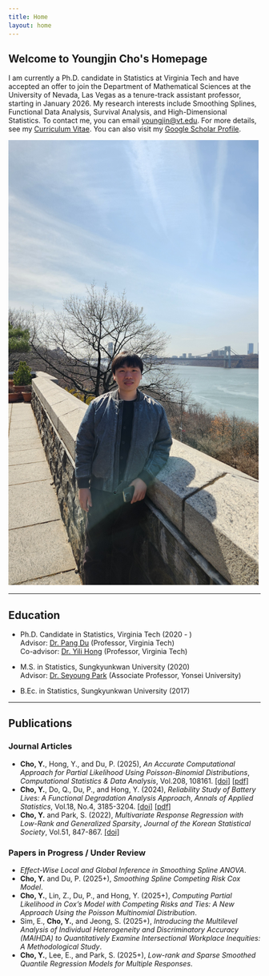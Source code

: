 ```yaml
---
title: Home
layout: home
---
```


## Welcome to Youngjin Cho's Homepage

I am currently a Ph.D. candidate in Statistics at Virginia Tech and have accepted an offer to join the Department of Mathematical Sciences at the University of Nevada, Las Vegas as a tenure-track assistant professor, starting in January 2026. My research interests include Smoothing Splines, Functional Data Analysis, Survival Analysis, and High-Dimensional Statistics. To contact me, you can email [youngjin@vt.edu](mailto:youngjin@vt.edu). For more details, see my [Curriculum Vitae](CV_Youngjin_Cho.pdf). You can also visit my [Google Scholar Profile](https://scholar.google.com/citations?hl=en&user=E2Y3PdEAAAAJ&view_op=list_works&sortby=pubdate).

<img src="IMG_6054.JPG" alt="Youngjin Cho" width="500">

---

## Education

- Ph.D. Candidate in Statistics, Virginia Tech (2020 - )  
  Advisor: [Dr. Pang Du](https://pangdu3a.github.io/) (Professor, Virginia Tech)  
  Co-advisor: [Dr. Yili Hong](https://scholar.google.com/citations?user=jIJnyHMAAAAJ&hl=en) (Professor, Virginia Tech)  

- M.S. in Statistics, Sungkyunkwan University (2020)  
  Advisor: [Dr. Seyoung Park](https://sites.google.com/view/seyoungpark/home) (Associate Professor, Yonsei University)  

- B.Ec. in Statistics, Sungkyunkwan University (2017)

---

## Publications

### Journal Articles
- **Cho, Y.**, Hong, Y., and Du, P. (2025), *An Accurate Computational Approach for Partial Likelihood Using Poisson-Binomial Distributions*, *Computational Statistics & Data Analysis*, Vol.208, 108161. [[doi]](https://doi.org/10.1016/j.csda.2025.108161) [[pdf]](https://arxiv.org/pdf/2502.18715) 
- **Cho, Y.**, Do, Q., Du, P., and Hong, Y. (2024), *Reliability Study of Battery Lives: A Functional Degradation Analysis Approach*, *Annals of Applied Statistics*, Vol.18, No.4, 3185-3204. [[doi]](https://doi.org/10.1214/24-AOAS1931) [[pdf]](https://arxiv.org/pdf/2212.05515)  
- **Cho, Y.** and Park, S. (2022), *Multivariate Response Regression with Low-Rank and Generalized Sparsity*, *Journal of the Korean Statistical Society*, Vol.51, 847-867. [[doi]](https://doi.org/10.1007/s42952-022-00164-6)

### Papers in Progress / Under Review
- *Effect-Wise Local and Global Inference in Smoothing Spline ANOVA*.
- **Cho, Y.** and Du, P. (2025+), *Smoothing Spline Competing Risk Cox Model*.  
- **Cho, Y.**, Lin, Z., Du, P., and Hong, Y. (2025+), *Computing Partial Likelihood in Cox’s Model with Competing Risks and Ties: A New Approach Using the Poisson Multinomial Distribution*.
- Sim, E., **Cho, Y.**, and Jeong, S. (2025+), *Introducing the Multilevel Analysis of Individual Heterogeneity and Discriminatory Accuracy (MAIHDA) to Quantitatively Examine Intersectional Workplace Inequities: A Methodological Study*.
- **Cho, Y.**, Lee, E., and Park, S. (2025+), *Low-rank and Sparse Smoothed Quantile Regression Models for Multiple Responses*.
